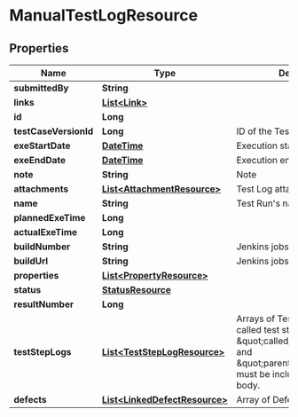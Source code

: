 
# ManualTestLogResource

## Properties
Name | Type | Description | Notes
------------ | ------------- | ------------- | -------------
**submittedBy** | **String** |  |  [optional]
**links** | [**List&lt;Link&gt;**](Link.md) |  |  [optional]
**id** | **Long** |  |  [optional]
**testCaseVersionId** | **Long** | ID of the Test Case Version |  [optional]
**exeStartDate** | [**DateTime**](DateTime.md) | Execution start date | 
**exeEndDate** | [**DateTime**](DateTime.md) | Execution end date | 
**note** | **String** | Note |  [optional]
**attachments** | [**List&lt;AttachmentResource&gt;**](AttachmentResource.md) | Test Log attachments |  [optional]
**name** | **String** | Test Run&#39;s name |  [optional]
**plannedExeTime** | **Long** |  |  [optional]
**actualExeTime** | **Long** |  |  [optional]
**buildNumber** | **String** | Jenkins jobs build number |  [optional]
**buildUrl** | **String** | Jenkins jobs build URL |  [optional]
**properties** | [**List&lt;PropertyResource&gt;**](PropertyResource.md) |  |  [optional]
**status** | [**StatusResource**](StatusResource.md) |  | 
**resultNumber** | **Long** |  |  [optional]
**testStepLogs** | [**List&lt;TestStepLogResource&gt;**](TestStepLogResource.md) | Arrays of Test Step Log,   With called test steps, the \&quot;called_test_case_id\&quot; and \&quot;parent_test_step_id\&quot; must be included in request body. |  [optional]
**defects** | [**List&lt;LinkedDefectResource&gt;**](LinkedDefectResource.md) | Array of Defect |  [optional]



